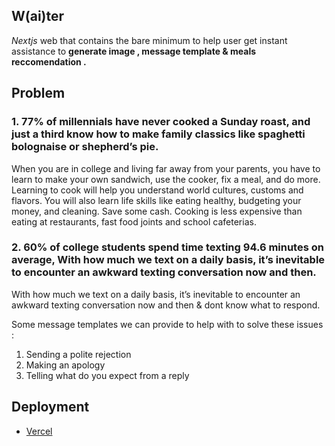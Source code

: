 

## W(ai)ter 

<i>Nextjs</i> web that contains the bare minimum to help user get instant assistance to <b>generate image , message template & meals reccomendation . </b>

## Problem

### 1.   77% of millennials have never cooked a Sunday roast, and just a third know how to make family classics like spaghetti bolognaise or shepherd’s pie.

When you are in college and living far away from your parents, you have to learn to make your own sandwich, use the cooker, fix a meal, and do more. Learning to cook will help you understand world cultures, customs and flavors. You will also learn life skills like eating healthy, budgeting your money, and cleaning. Save some cash. Cooking is less expensive than eating at restaurants, fast food joints and school cafeterias.

### 2.  60% of college students spend time texting 94.6 minutes on average, With how much we text on a daily basis, it’s inevitable to encounter an awkward texting conversation now and then. 

 With how much we text on a daily basis, it’s inevitable to encounter an awkward texting conversation now and then & dont know what to respond. 
 
 Some message templates we can provide to help with to solve these issues : 
 
 1. Sending a polite rejection
 2. Making an apology
 3. Telling what do you expect from a reply
 


 



## Deployment

- [Vercel](https://waiter-stefanuswilfrid.vercel.app/) 
